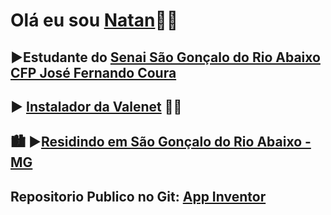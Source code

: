 # Olá eu sou [Natan](https://github.com/NatanFer):running_man:

## :arrow_forward:Estudante do [Senai São Gonçalo do Rio Abaixo CFP José Fernando Coura](https://pt-br.facebook.com/people/Senai-S%C3%A3o-Gon%C3%A7alo-do-Rio-Abaixo/100067800798165/)
## :arrow_forward: [Instalador da Valenet](https://www.instagram.com/valenet_oficial/?hl=pt-br ) :construction_worker_man:
## :cityscape: :arrow_forward:[Residindo em São Gonçalo do Rio Abaixo - MG](https://goo.gl/maps/UQnZJsR4qrgVX2As5)

## Repositorio Publico no Git: [App Inventor ](https://github.com/NatanFer/Projetos_do_app_inventor)

